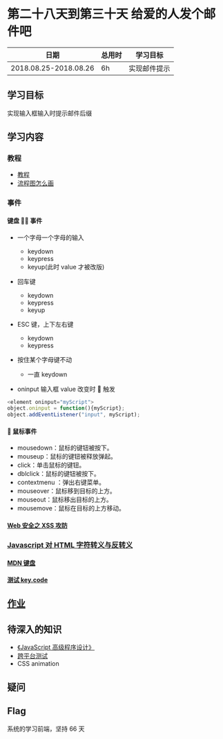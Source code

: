 # 第二十八天到第三十天 给爱的人发个邮件吧

| 日期                  | 总用时 | 学习目标     |
| --------------------- | ------ | ------------ |
| 2018.08.25-2018.08.26 | 6h     | 实现邮件提示 |

## 学习目标

实现输入框输入时提示邮件后缀

## 学习内容

### 教程

- [教程](http://ife.baidu.com/course/detail/id/52)
- [流程图怎么画](https://blog.csdn.net/qq1515312832/article/details/78857718)

### 事件

#### 键盘  事件

- 一个字母一个字母的输入
  - keydown
  - keypress
  - keyup(此时 value 才被改版)
- 回车键
  - keydown
  - keypress
  - keyup
- ESC 键，上下左右键
  - keydown
  - keypress
- 按住某个字母键不动

  - 一直 keydown

- oninput 输入框 value 改变时  触发

```js
<element oninput="myScript">
object.oninput = function(){myScript};
object.addEventListener("input", myScript);
```

####  鼠标事件

- mousedown：鼠标的键钮被按下。
- mouseup：鼠标的键钮被释放弹起。
- click：单击鼠标的键钮。
- dblclick：鼠标的键钮被按下。
- contextmenu ：弹出右键菜单。
- mouseover：鼠标移到目标的上方。
- mouseout：鼠标移出目标的上方。
- mousemove：鼠标在目标的上方移动。

#### [Web 安全之 XSS 攻防](https://blog.csdn.net/ganyingxie123456/article/details/70230486)

### [Javascript 对 HTML 字符转义与反转义](https://www.cnblogs.com/GumpYan/p/7883133.html)

#### [MDN 键盘](https://developer.mozilla.org/en-US/docs/Web/API/KeyboardEvent/keyCode)

#### [测试 key.code](https://codepen.io/mumubin/pen/JaGVGz)

## [作业](https://codepen.io/mumubin/pen/RYrOGW)

## 待深入的知识

- [《JavaScript 高级程序设计》](https://book.douban.com/subject/10546125/)
- [跨平台测试](https://developer.mozilla.org/en-US/docs/Learn/Tools_and_testing/Cross_browser_testing)
- CSS animation

## 疑问

## Flag

系统的学习前端，坚持 66 天
